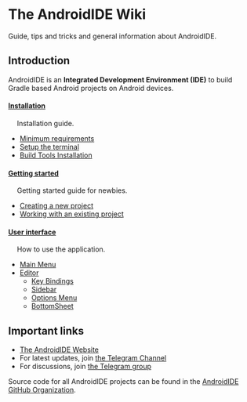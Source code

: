 # The AndroidIDE Wiki

Guide, tips and tricks and general information about AndroidIDE.

## Introduction

AndroidIDE is an **Integrated Development Environment (IDE)** to build Gradle based Android projects on Android devices.

#### [Installation](./installation.md)
&emsp; Installation guide.
- [Minimum requirements](./installation.md#minimum-requirements)
- [Setup the terminal](./installation.md#setup-the-terminal-1)
- [Build Tools Installation](./installation.md#build-tools-installation-1)

#### [Getting started](./getting_started.md)
&emsp; Getting started guide for newbies.
- [Creating a new project](./getting_started.md#creating-a-new-project)
- [Working with an existing project](./getting_started.md#working-with-an-existing-project)

#### [User interface](./user_interface.md)
&emsp; How to use the application.
- [Main Menu](./user_interface.md#main-menu)
- [Editor](./editor)
    - [Key Bindings](./editor/key-bindings.md)
    - [Sidebar](./editor#sidebar)
    - [Options Menu](./editor#options-menu)
    - [BottomSheet](bottomsheet.md)

## Important links

- [The AndroidIDE Website](https://androidide.com)
- For latest updates, join [the Telegram Channel](https://t.me/AndroidIDEOfficial)
- For discussions, join [the Telegram group](https://t.me/androidide_discussions)

Source code for all AndroidIDE projects can be found in the [AndroidIDE GitHub Organization](https://github.com/AndroidIDEOfficial).
